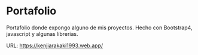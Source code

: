 # Portafolio
Portafolio donde expongo alguno de mis proyectos.
Hecho con Bootstrap4, javascript y algunas librerias.

URL: https://kenjiarakaki1993.web.app/
